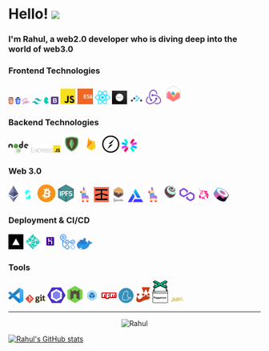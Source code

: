 # Hello! <img src="https://media.giphy.com/media/hvRJCLFzcasrR4ia7z/giphy.gif" width="35"> 

### I'm Rahul, a web2.0 developer who is diving deep into the world of web3.0

### Frontend Technologies

<div>
  <img src ="./images/html-5.svg" alt="HTML5 logo" width="2%" title='HTML5'/>
  <img src ="./images/css-3.svg" alt="CSS3 logo" width="2%" title='CSS3'/>
    <img src ="./images/sass.svg" alt="Sass logo" width="3%" title='Sass'/>
    <img src ="./images/tailwindcss.svg" alt="Tailwin logo" width="4%" title='Tailwind'/>
    <img src ="./images/bulma.svg" alt="Bulma logo" width="2%" title='Bulma'/>
  <img src ="./images/bootstrap.svg" alt="Bootstrap logo" width="3%" title='Bootstrap'/>

  <img src ="./images/javascript.svg" alt="JavaScript logo" width="6%" title='JavaScript'/>
  <img src ="./images/es6.svg" alt="ES6 logo" width="6%" title='ES6'/>


  <img src ="./images/react.svg" alt="react logo" width="6%" title='React'/>
  <img src ="./images/nextjs.png" alt="Next.js logo" width="6%" title='Next.js'/>
   <img src ="./images/rr.png" alt="React Router logo" width="6%" title='React Router'/>
    <img src ="./images/redux.svg" alt="redux logo" width="6%" title='Redux'/>
  <img src ="./images/chartjs.svg" alt="chartjs logo" width="8%" title='Chartjs'/>
        
<!--   <img src ="./images/d3.svg" alt="D3 logo" width="8%" title='D3.js'/> --> 


<div>

### Backend Technologies

<div>
  <img src ="./images/nodejs.svg" alt="Node logo" width="8%" title='Nodejs'/>
  <img src ="./images/express.png" alt="express logo" width="12%" title='Express'/>
  <img src ="./images/mongo.png" alt="MongoDB logo" width="7%" title='MongoDB'/>
    <img src ="./images/firebase.png" alt="Firebase logo" width="7%" title='Firebase'/>
  <img src ="./images/socket-io.svg" alt="Socket-io logo" width="7%" title='Socket-io'/>
  <img src ="./images/jwt.svg" alt="JWT logo" width="6%" title='JWT'/>
</div>

  ### Web 3.0 

<div>
  <img src ="./images/ethereum.png" alt="Ethereum logo" width="4%" title='Ethereum'/>
  <img src ="./images/solidity.svg" alt="Solidity logo" width="6%" title='Solidity'/>
  <img src ="./images/bitcoin1.png" alt="Bitcoin logo" width="7%" title='Bitcoin'/>
  <img src ="./images/ipfs.png" alt="IPFS logo" width="7%" title='IPFS'/>
  <img src ="./images/pinata.png" alt="Pinata logo" width="6%" title='Pinata'/>
    <img src ="./images/infura.png" alt="Infura logo" width="6%" title='Infura'/>
    <img src ="./images/ganache.svg" alt="Ganache logo" width="6%" title='Ganache'/>
    <img src ="./images/alchemy.png" alt="Alchemy logo" width="6%" title='Alchemy'/>
    <img src ="./images/pinata.png" alt="Pinata logo" width="6%" title='Pinata'/>
    <img src ="./images/truffle.svg" alt="Truffle logo" width="6%" title='Truffle'/>
  <img src ="./images/polygon.png" alt="Polygon logo" width="6%" title='Polygon'/>
  <img src ="./images/uniswap.png" alt="Uniswap logo" width="6%" title='Uniswap'/>
   <img src ="./images/sushiswap.png" alt="Sushiswap logo" width="6%" title='Sushiswap'/>
</div>
  
  ### Deployment & CI/CD

<div>

  <img src ="./images/vercel.png" alt="Vercel logo" width="6%" title='Vercel'/> 
   <img src ="./images/netlify.png" alt="Netlify logo" width="6%" title='Netlify'/> 
   <img src ="./images/heroku.png" alt="Heroku logo" width="6%" title='Heroku'/> 
   <img src ="./images/githubaction.png" alt="Githubaction logo" width="6%" title='Githubaction'/> 
  <img src ="./images/docker2.png" alt="Docker logo" width="6%" title='Docker'/> 
</div>

  
### Tools

<div>

  <img src ="./images/visual-studio-code.svg" alt="VS Code logo" width="6%" title='Visual Studio Code'/>
  <img src ="./images/git.svg" alt="Git logo" width="8%" title='Git'/>
  <img src ="./images/eslint.svg" alt="ESLint logo" width="7%" title='ESLint'/>
  <img src ="./images/nodemon.svg" alt="Nodemon logo" width="6%" title='Nodemon'/> 
  <img src ="./images/webpack.png" alt="Webpack logo" width="6%" title='Webpack'/> 
   <img src ="./images/npm.png" alt="npm logo" width="6%" title='npm'/> 
   <img src ="./images/yarn.svg" alt="Yarn logo" width="6%" title='Yarn'/> 
   <img src ="./images/jest.png" alt="Jest logo" width="6%" title='Jest'/> 
  <img src ="./images/puppet.png" alt="Puppeteer logo" width="6%" title='Puppeteer'/> 
   <img src ="./images/babel.png" alt="Babel logo" width="6%" title='Babel'/> 
</div>


<!-- ## Tech Stacks
- MERN Stack
-->

---
<p align="center"><img src="https://github-readme-streak-stats.herokuapp.com/?user=therahulsarkar&theme=dark&hide_border=true&border_radius=5" alt="Rahul" /></p>

  
  [![Rahul's GitHub stats]( https://github-readme-stats.vercel.app/api?username=therahulsarkar&count_private=true&show_icons=true&theme=github_dark&hide_border=true&include_all_commits=true)](https://github.com/therahulsarkar)
